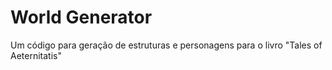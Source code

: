 # World Generator
Um código para geração de estruturas e personagens para o livro "Tales of Aeternitatis"
